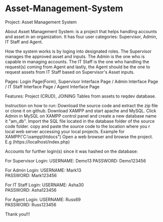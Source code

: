 # Asset-Management-System
Project: Asset Management System

About Asset Management System:
is a project that helps handling accounts and asset in an organization. It has four user categories: Supervisor, Admin, IT Staff and Agent.

How the system works is by loging into designated roles. The Supervisor manages the approved asset and inputs. The Admin is the one who is capable in managing accounts. The IT Staff is the one who handling the request(s) coming from Agent and lastly, the Agent should be the one to request assets from IT Staff based on Supervisor's Asset inputs.

Pages: Login Page(Form), Supervisor Interface Page / Admin Interface Page / IT Staff Interface Page / Agent Interface Page

Features: Project (CRUD), JOINING Tables from assets to reqdev database.

Instruction on how to run: Download the source code and extract the zip file or clone it on github. Download XAMPP and start apache and MySQL. Click Admin in MySQL on XAMPP control panel and create a new database name it "am_db". Import the SQL file located in the database folder of the source code folder. copy and paste the source code to the location where you r local web server accessing your local projects. Example for XAMPP('C:\xampp\htdocs") Open a web browser and browse the project. E.g (https://localhost/index.php)

Accounts for further login(s) since it was hashed on the database:

For Supervisor Login:
USERNAME: Demo13
PASSWORD: Demo123456

For Admin Login:
USERNAME: Mark13	
PASSWORD: Mark123456

For IT Staff Login:
USERNAME: Asha30	
PASSWORD: Asha123456

For Agent Login:
USERNAME: Russ69	
PASSWORD: Russ123456

Thank you!!!
